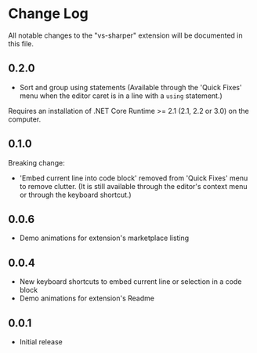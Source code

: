 # Change Log

All notable changes to the "vs-sharper" extension will be documented in this file.

## 0.2.0

- Sort and group using statements (Available through the 'Quick Fixes' menu when the editor caret is in a line with a `using` statement.)

Requires an installation of .NET Core Runtime >= 2.1 (2.1, 2.2 or 3.0) on the computer.

## 0.1.0

Breaking change:

- 'Embed current line into code block' removed from 'Quick Fixes' menu to remove clutter. (It is still available through the editor's context menu or through the keyboard shortcut.)

## 0.0.6

- Demo animations for extension's marketplace listing

## 0.0.4

- New keyboard shortcuts to embed current line or selection in a code block
- Demo animations for extension's Readme

## 0.0.1

- Initial release
